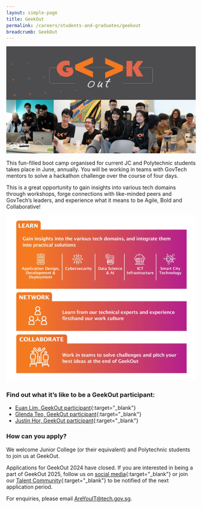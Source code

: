 ```yaml
---
layout: simple-page
title: GeekOut 
permalink: /careers/students-and-graduates/geekout
breadcrumb: GeekOut
---
```


![GeekOut Collage](/images/careers/geekout_page_hero.jpg)

This fun-filled boot camp organised for current JC and Polytechnic students takes place in June, annually. You will be working in teams with GovTech mentors to solve a hackathon challenge over the course of four days.

This is a great opportunity to gain insights into various tech domains through workshops, forge connections with like-minded peers and GovTech’s leaders, and experience what it means to be Agile, Bold and Collaborative!


![GeekOut Chart](/images/careers/diagram_for_geekout2024.jpg)

### Find out what it’s like to be a GeekOut participant:

* [Euan Lim, GeekOut participant](https://medium.com/ytpo-govtech/geekout-a-deep-dive-into-the-world-of-govtech-71ec250e7365){:target="_blank"}
* [Glenda Teo, GeekOut participant](https://medium.com/ytpo-govtech/finding-my-match-42607d032049){:target="_blank"}
* [Justin Hor, GeekOut participant](https://medium.com/ytpo-govtech/my-fun-filled-geekout-adventure-2f457a1961b8){:target="_blank"}

### How can you apply?


We welcome Junior College (or their equivalent) and Polytechnic students to join us at GeekOut.

Applications for GeekOut 2024 have closed. If you are interested in being a part of GeekOut 2025, follow us on [social media](https://linktr.ee/GovTechSG){:target="_blank"} or join our [Talent Community](http://go.gov.sg/govtechtalentcommunity){:target="_blank"} to be notified of the next application period.

For enquiries, please email <AreYouIT@tech.gov.sg>.
